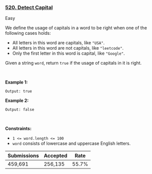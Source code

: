 ### [520. Detect Capital](https://leetcode.com/problems/detect-capital/)

Easy

We define the usage of capitals in a word to be right when one of the following cases holds:

*   All letters in this word are capitals, like `` "USA" ``.
*   All letters in this word are not capitals, like `` "leetcode" ``.
*   Only the first letter in this word is capital, like `` "Google" ``.

Given a string `` word ``, return `` true `` if the usage of capitals in it is right.

 

__Example 1:__

```Input: word = "USA"
Output: true
```

__Example 2:__

```Input: word = "FlaG"
Output: false
```

 

__Constraints:__

*   `` 1 <= word.length <= 100 ``
*   `` word `` consists of lowercase and uppercase English letters.

| Submissions    | Accepted     | Rate   |
| -------------- | ------------ | ------ |
| 459,691 | 256,135 | 55.7% |